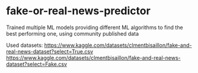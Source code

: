 # fake-or-real-news-predictor
Trained multiple ML models providing different ML algorithms to find the best performing one, using community published data

Used datasets:
https://www.kaggle.com/datasets/clmentbisaillon/fake-and-real-news-dataset?select=True.csv
https://www.kaggle.com/datasets/clmentbisaillon/fake-and-real-news-dataset?select=Fake.csv
